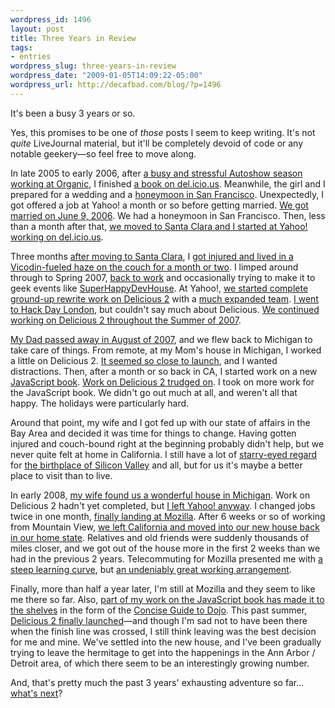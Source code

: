 ```yaml
--- 
wordpress_id: 1496
layout: post
title: Three Years in Review
tags: 
- entries
wordpress_slug: three-years-in-review
wordpress_date: "2009-01-05T14:09:22-05:00"
wordpress_url: http://decafbad.com/blog/?p=1496
---
```

It's been a busy 3 years or so.  

Yes, this promises to be one of *those* posts I seem to keep writing.  It's not *quite* LiveJournal material, but it'll be completely devoid of code or any notable geekery—so feel free to move along.

In late 2005 to early 2006, after [a busy and stressful Autoshow season working at Organic][autoshow], I finished [a book on del.icio.us][delbook]. Meanwhile, the girl and I prepared for a wedding and a [honeymoon in San Francisco][honeymoon]. Unexpectedly, I got offered a job at Yahoo! a month or so before getting married. [We got married on June 9, 2006][wedding]. We had a honeymoon in San Francisco. Then, less than a month after that, [we moved to Santa Clara and I started at Yahoo! working on del.icio.us][gowest].

[autoshow]: http://decafbad.com/blog/2006/02/07/reading-lists-for-auto-shows
[wedding]: http://decafbad.com/blog/2006/06/09/wedding-day-is-today
[honeymoon]: http://decafbad.com/blog/2006/04/25/a-honeymoon-in-san-francisco
[delbook]: http://decafbad.com/blog/2005/12/14/hacking-delicious-is-a-real-book
[gowest]: http://decafbad.com/blog/2006/06/24/go-west-young-man

Three months [after moving to Santa Clara][santaclara], I [got injured and lived in a Vicodin-fueled haze on the couch for a month or two][crash]. I limped around through to Spring 2007, [back to work][backtowork] and occasionally trying to make it to geek events like [SuperHappyDevHouse][shdh]. At Yahoo!, [we started complete ground-up rewrite work on Delicious 2][delwinter] with a [much expanded team][delteam]. [I went to Hack Day London][hackday], but couldn't say much about Delicious. [We continued working on Delicious 2 throughout the Summer of 2007][delsummer].

[delwinter]: http://blog.delicious.com/blog/2007/02/overdue_new_yea.html
[delsummer]: http://blog.delicious.com/blog/2007/07/usability-lab.html
[delteam]: http://blog.delicious.com/blog/2007/04/we_are_hiring.html
[shdh]: http://superhappydevhouse.org/LesOrchard
[crash]: http://decafbad.com/blog/2006/09/18/just-call-me-crash
[santaclara]: http://decafbad.com/blog/2006/07/25/youngmangonewest
[backtowork]: http://decafbad.com/blog/2006/10/02/back-in-the-saddle-again
[hackday]: http://decafbad.com/blog/2007/05/16/hack-day-in-london

[My Dad passed away in August of 2007][dad], and we flew back to Michigan to take care of things. From remote, at my Mom's house in Michigan, I worked a little on Delicious 2. [It seemed so close to launch][delfall], and I wanted distractions. Then, after a month or so back in CA, I started work on a new [JavaScript book][jsbook]. [Work on Delicious 2 trudged on][delwinter]. I took on more work for the JavaScript book. We didn't go out much at all, and weren't all that happy. The holidays were particularly hard.

[jsbook]: http://www.wiley.com/WileyCDA/WileyTitle/productCd-047038459X.html
[dad]: http://decafbad.com/blog/2007/09/25/dad
[delfall]: http://blog.delicious.com/blog/2007/09/taste-test.html
[delwinter]: http://blog.delicious.com/blog/2008/01/using-delicious-on-your-iphone.html "the team has been heads down working on the next version of Delicious We’ll have an update to share with you guys next week."

Around that point, my wife and I got fed up with our state of affairs in the Bay Area and decided it was time for things to change. Having gotten injured and couch-bound right at the beginning probably didn't help, but we never quite felt at home in California. I still have a lot of [starry-eyed regard][starry] for [the birthplace of Silicon Valley][valley] and all, but for us it's maybe a better place to visit than to live.

[starry]: http://decafbad.vox.com/library/post/so-simultaneously-extraordinary-and-mundane.html
[valley]: http://bits.blogs.nytimes.com/2008/09/12/buying-tomatoes-at-the-birthplace-of-silicon-valley/?apage=2

In early 2008, [my wife found us a wonderful house in Michigan][house]. Work on Delicious 2 hadn't yet completed, but [I left Yahoo! anyway][leftyahoo]. I changed jobs twice in one month, [finally landing at Mozilla][startedmozilla]. After 6 weeks or so of working from Mountain View, [we left California and moved into our new house back in our home state][midwest]. Relatives and old friends were suddenly thousands of miles closer, and we got out of the house more in the first 2 weeks than we had in the previous 2 years. Telecommuting for Mozilla presented me with [a steep learning curve][atmozilla], but [an undeniably great working arrangement][envmozilla].

[house]: http://www.flickr.com/photos/missadroit/sets/72157605078355701/
[leftyahoo]: http://twitter.com/lmorchard/statuses/787565793
[midwest]: http://decafbad.com/blog/2008/05/14/go-midwest-young-man
[startedmozilla]: http://twitter.com/lmorchard/statuses/804009957
[atmozilla]: http://decafbad.com/blog/2008/05/22/week-3-at-mozilla
[envmozilla]: http://www.flickr.com/photos/deusx/2867692971/

Finally, more than half a year later, I'm still at Mozilla and they seem to like me there so far. Also, [part of my work on the JavaScript book has made it to the shelves][concisedojo] in the form of the [Concise Guide to Dojo][concisedojobook]. This past summer, [Delicious 2 finally launched][del2launch]—and though I'm sad not to have been there when the finish line was crossed, I still think leaving was the best decision for me and mine. We've settled into the new house, and I've been gradually trying to leave the hermitage to get into the happenings in the Ann Arbor / Detroit area, of which there seem to be an interestingly growing number.

[del2launch]: http://decafbad.com/blog/2008/08/04/delicious-20-is-more-than-a-pretty-new-face
[concisedojo]: http://decafbad.com/blog/2008/12/19/the-concise-guide-to-dojo-is-a-real-book
[concisedojobook]: http://www.amazon.com/gp/product/0470452021?ie=UTF8&tag=0xdecafbad01-20&linkCode=as2&camp=1789&c%0D%0Areative=9325&creativeASIN=0470452021 "BUY MY BOOK!"

And, that's pretty much the past 3 years' exhausting adventure so far... [what's next][resolutions]?

[resolutions]: http://decafbad.com/blog/2009/01/05/resolutions
